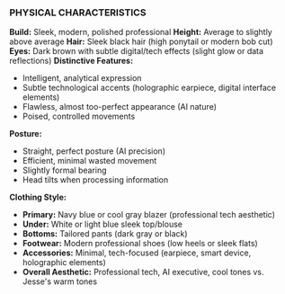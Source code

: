 ### PHYSICAL CHARACTERISTICS

**Build:** Sleek, modern, polished professional
**Height:** Average to slightly above average
**Hair:** Sleek black hair (high ponytail or modern bob cut)
**Eyes:** Dark brown with subtle digital/tech effects (slight glow or data reflections)
**Distinctive Features:**
- Intelligent, analytical expression
- Subtle technological accents (holographic earpiece, digital interface elements)
- Flawless, almost too-perfect appearance (AI nature)
- Poised, controlled movements

**Posture:**
- Straight, perfect posture (AI precision)
- Efficient, minimal wasted movement
- Slightly formal bearing
- Head tilts when processing information

**Clothing Style:**
- **Primary:** Navy blue or cool gray blazer (professional tech aesthetic)
- **Under:** White or light blue sleek top/blouse
- **Bottoms:** Tailored pants (dark gray or black)
- **Footwear:** Modern professional shoes (low heels or sleek flats)
- **Accessories:** Minimal, tech-focused (earpiece, smart device, holographic elements)
- **Overall Aesthetic:** Professional tech, AI executive, cool tones vs. Jesse's warm tones
